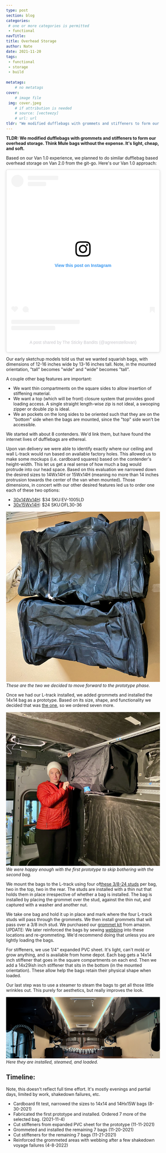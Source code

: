 ```yaml
---
type: post
section: blog
categories: 
 # one or more categories is permitted
 - functional
navTitle: 
title: Overhead Storage
author: Nate
date: 2021-11-20
tags:
 - functional
 - storage
 - build
 
metatags:
	# no metatags
cover: 
	# image file
 img: cover.jpeg
	# if attribution is needed
	# source: [vecteezy]
	# url: url
tldr: "We modified dufflebags with grommets and stiffeners to form our overhead storage.  Think Mule bags without the expense.  It's light, cheap, and soft"
---
```


**TLDR: We modified dufflebags with grommets and stiffeners to form our overhead storage.  Think Mule bags without the expense.  It's light, cheap, and soft.**

Based on our Van 1.0 experience, we planned to do similar dufflebag based overhead storage on Van 2.0 from the git-go.  Here's our Van 1.0 approach: 

<blockquote class="instagram-media" data-instgrm-captioned data-instgrm-permalink="https://www.instagram.com/p/CAS6YS3JhLP/?utm_source=ig_embed&amp;utm_campaign=loading" data-instgrm-version="14" style=" background:#FFF; border:0; border-radius:3px; box-shadow:0 0 1px 0 rgba(0,0,0,0.5),0 1px 10px 0 rgba(0,0,0,0.15); margin: 1px; max-width:540px; min-width:326px; padding:0; width:99.375%; width:-webkit-calc(100% - 2px); width:calc(100% - 2px);"><div style="padding:16px;"> <a href="https://www.instagram.com/p/CAS6YS3JhLP/?utm_source=ig_embed&amp;utm_campaign=loading" style=" background:#FFFFFF; line-height:0; padding:0 0; text-align:center; text-decoration:none; width:100%;" target="_blank"> <div style=" display: flex; flex-direction: row; align-items: center;"> <div style="background-color: #F4F4F4; border-radius: 50%; flex-grow: 0; height: 40px; margin-right: 14px; width: 40px;"></div> <div style="display: flex; flex-direction: column; flex-grow: 1; justify-content: center;"> <div style=" background-color: #F4F4F4; border-radius: 4px; flex-grow: 0; height: 14px; margin-bottom: 6px; width: 100px;"></div> <div style=" background-color: #F4F4F4; border-radius: 4px; flex-grow: 0; height: 14px; width: 60px;"></div></div></div><div style="padding: 19% 0;"></div> <div style="display:block; height:50px; margin:0 auto 12px; width:50px;"><svg width="50px" height="50px" viewBox="0 0 60 60" version="1.1" xmlns="https://www.w3.org/2000/svg" xmlns:xlink="https://www.w3.org/1999/xlink"><g stroke="none" stroke-width="1" fill="none" fill-rule="evenodd"><g transform="translate(-511.000000, -20.000000)" fill="#000000"><g><path d="M556.869,30.41 C554.814,30.41 553.148,32.076 553.148,34.131 C553.148,36.186 554.814,37.852 556.869,37.852 C558.924,37.852 560.59,36.186 560.59,34.131 C560.59,32.076 558.924,30.41 556.869,30.41 M541,60.657 C535.114,60.657 530.342,55.887 530.342,50 C530.342,44.114 535.114,39.342 541,39.342 C546.887,39.342 551.658,44.114 551.658,50 C551.658,55.887 546.887,60.657 541,60.657 M541,33.886 C532.1,33.886 524.886,41.1 524.886,50 C524.886,58.899 532.1,66.113 541,66.113 C549.9,66.113 557.115,58.899 557.115,50 C557.115,41.1 549.9,33.886 541,33.886 M565.378,62.101 C565.244,65.022 564.756,66.606 564.346,67.663 C563.803,69.06 563.154,70.057 562.106,71.106 C561.058,72.155 560.06,72.803 558.662,73.347 C557.607,73.757 556.021,74.244 553.102,74.378 C549.944,74.521 548.997,74.552 541,74.552 C533.003,74.552 532.056,74.521 528.898,74.378 C525.979,74.244 524.393,73.757 523.338,73.347 C521.94,72.803 520.942,72.155 519.894,71.106 C518.846,70.057 518.197,69.06 517.654,67.663 C517.244,66.606 516.755,65.022 516.623,62.101 C516.479,58.943 516.448,57.996 516.448,50 C516.448,42.003 516.479,41.056 516.623,37.899 C516.755,34.978 517.244,33.391 517.654,32.338 C518.197,30.938 518.846,29.942 519.894,28.894 C520.942,27.846 521.94,27.196 523.338,26.654 C524.393,26.244 525.979,25.756 528.898,25.623 C532.057,25.479 533.004,25.448 541,25.448 C548.997,25.448 549.943,25.479 553.102,25.623 C556.021,25.756 557.607,26.244 558.662,26.654 C560.06,27.196 561.058,27.846 562.106,28.894 C563.154,29.942 563.803,30.938 564.346,32.338 C564.756,33.391 565.244,34.978 565.378,37.899 C565.522,41.056 565.552,42.003 565.552,50 C565.552,57.996 565.522,58.943 565.378,62.101 M570.82,37.631 C570.674,34.438 570.167,32.258 569.425,30.349 C568.659,28.377 567.633,26.702 565.965,25.035 C564.297,23.368 562.623,22.342 560.652,21.575 C558.743,20.834 556.562,20.326 553.369,20.18 C550.169,20.033 549.148,20 541,20 C532.853,20 531.831,20.033 528.631,20.18 C525.438,20.326 523.257,20.834 521.349,21.575 C519.376,22.342 517.703,23.368 516.035,25.035 C514.368,26.702 513.342,28.377 512.574,30.349 C511.834,32.258 511.326,34.438 511.181,37.631 C511.035,40.831 511,41.851 511,50 C511,58.147 511.035,59.17 511.181,62.369 C511.326,65.562 511.834,67.743 512.574,69.651 C513.342,71.625 514.368,73.296 516.035,74.965 C517.703,76.634 519.376,77.658 521.349,78.425 C523.257,79.167 525.438,79.673 528.631,79.82 C531.831,79.965 532.853,80.001 541,80.001 C549.148,80.001 550.169,79.965 553.369,79.82 C556.562,79.673 558.743,79.167 560.652,78.425 C562.623,77.658 564.297,76.634 565.965,74.965 C567.633,73.296 568.659,71.625 569.425,69.651 C570.167,67.743 570.674,65.562 570.82,62.369 C570.966,59.17 571,58.147 571,50 C571,41.851 570.966,40.831 570.82,37.631"></path></g></g></g></svg></div><div style="padding-top: 8px;"> <div style=" color:#3897f0; font-family:Arial,sans-serif; font-size:14px; font-style:normal; font-weight:550; line-height:18px;">View this post on Instagram</div></div><div style="padding: 12.5% 0;"></div> <div style="display: flex; flex-direction: row; margin-bottom: 14px; align-items: center;"><div> <div style="background-color: #F4F4F4; border-radius: 50%; height: 12.5px; width: 12.5px; transform: translateX(0px) translateY(7px);"></div> <div style="background-color: #F4F4F4; height: 12.5px; transform: rotate(-45deg) translateX(3px) translateY(1px); width: 12.5px; flex-grow: 0; margin-right: 14px; margin-left: 2px;"></div> <div style="background-color: #F4F4F4; border-radius: 50%; height: 12.5px; width: 12.5px; transform: translateX(9px) translateY(-18px);"></div></div><div style="margin-left: 8px;"> <div style=" background-color: #F4F4F4; border-radius: 50%; flex-grow: 0; height: 20px; width: 20px;"></div> <div style=" width: 0; height: 0; border-top: 2px solid transparent; border-left: 6px solid #f4f4f4; border-bottom: 2px solid transparent; transform: translateX(16px) translateY(-4px) rotate(30deg)"></div></div><div style="margin-left: auto;"> <div style=" width: 0px; border-top: 8px solid #F4F4F4; border-right: 8px solid transparent; transform: translateY(16px);"></div> <div style=" background-color: #F4F4F4; flex-grow: 0; height: 12px; width: 16px; transform: translateY(-4px);"></div> <div style=" width: 0; height: 0; border-top: 8px solid #F4F4F4; border-left: 8px solid transparent; transform: translateY(-4px) translateX(8px);"></div></div></div> <div style="display: flex; flex-direction: column; flex-grow: 1; justify-content: center; margin-bottom: 24px;"> <div style=" background-color: #F4F4F4; border-radius: 4px; flex-grow: 0; height: 14px; margin-bottom: 6px; width: 224px;"></div> <div style=" background-color: #F4F4F4; border-radius: 4px; flex-grow: 0; height: 14px; width: 144px;"></div></div></a><p style=" color:#c9c8cd; font-family:Arial,sans-serif; font-size:14px; line-height:17px; margin-bottom:0; margin-top:8px; overflow:hidden; padding:8px 0 7px; text-align:center; text-overflow:ellipsis; white-space:nowrap;"><a href="https://www.instagram.com/p/CAS6YS3JhLP/?utm_source=ig_embed&amp;utm_campaign=loading" style=" color:#c9c8cd; font-family:Arial,sans-serif; font-size:14px; font-style:normal; font-weight:normal; line-height:17px; text-decoration:none;" target="_blank">A post shared by The Sticky Bandits (@agreenstellovan)</a></p></div></blockquote>


Our early sketchup models told us that we wanted squarish bags, with dimensions of 12-16 inches wide by 13-16 inches tall.  Note, in the mounted orientation, "tall" becomes "wide" and "wide" becomes "tall".

A couple other bag features are important:  
 * We want thin compartments on the square sides to allow insertion of stiffening material.  
 * We want a top (which will be front) closure system that provides good loading access.  A single straight length-wise zip is not ideal, a swooping zipper or double zip is ideal.
 * We an pockets on the long sides to be oriented such that they are on the "bottom" side when the bags are mounted, since the "top" side won't be accessible.

We started with about 8 contenders.  We'd link them, but have found the internet lives of dufflebags are ethereal.

Upon van delivery we were able to identify exactly where our ceiling and wall L-track would run based on available factory holes.  This allowed us to make some mockups (i.e. cardboard squares) based on the contender's height-width.  This let us get a real sense of how much a bag would protrude into our head space.  Based on this evaluation we narrowed down the desired sizes to 14Wx14H or 15Wx14H (meaning no more than 14 inches protrusion towards the center of the van when mounted).  Those dimensions, in concert with our other desired features led us to order one each of these two options:

* [30x14Wx14H](https://www.duffelbags.com/duffel-bags/classic-gear-bag-large): $34 SKU:EV-1005LD
* [30x15Wx14H](https://www.duffelbags.com/duffel-bags/duffelgear-grand-canyon-duffel-30inch): $24 SKU:DFL30-36

![two contenders](contenders.jpeg)
_These are the two we decided to move forward to the prototype phase._

Once we had our L-track installed, we added grommets and installed the 14x14 bag as a prototype. Based on its size, shape, and functionality we decided that was [the one](https://www.duffelbags.com/duffel-bags/classic-gear-bag-large), so we ordered seven more.

![trial fit](trial-fit.jpeg)
_We were happy enough with the first prototype to skip bothering with the second bag._

We mount the bags to the L-track using four of[these 3/8-24 studs](https://www.amazon.com/gp/product/B07YZ4CQ7D/) per bag, two in the top, two in the rear.  The studs are installed with a thin nut that holds them in place irrespective of whether a bag is installed.  The bag is installed by placing the grommet over the stud, against the thin nut, and captured with a washer and another nut.

We take one bag and hold it up in place and mark where the four L-track studs will pass through the grommets.  We then install grommets that will pass over a 3/8 inch stud.  We purchased our [grommet kit](https://www.amazon.com/gp/product/B07FKHHTMZ/) from amazon.  UPDATE: We later reinforced the bags by sewing [webbing](https://www.amazon.com/gp/product/B01KTVB9E0/) into these locations and re-grommeting.  We'd recommend doing that unless you are lightly loading the bags.  

For stiffeners, we use 1/4" expanded PVC sheet.  It's light, can't mold or grow anything, and is available from home depot.  Each bag gets a 14x14 inch stiffener that goes in the square compartments on each end.  Then we add a 14x29ish inch stiffener that sits in the bottom (in the mounted orientation).  These allow help the bags retain their physical shape when loaded.

Our last step was to use a steamer to steam the bags to get all those little wrinkles out.  This purely for aesthetics, but really improves the look.

![complete and installed](complete.jpeg)
_Here they are installed, steamed, and loaded._


## Timeline:

Note, this doesn't reflect full time effort.  It's mostly evenings and partial days, limited by work, shakedown failures, etc.

* Cardboard fit test, narrowed the sizes to 14x14 and 14Hx15W bags (8-30-2021) 
* Fabricated the first prototype and installed.  Ordered 7 more of the selected bag. (2021-11-4)
* Cut stiffeners from expanded PVC sheet for the prototype (11-11-2021)
* Grommeted and installed the remaining 7 bags (11-20-2021)
* Cut stiffeners for the remaining 7 bags (11-21-2021)
* Reinforced the grommeted areas with webbing after a few shakedown voyage failures (4-8-2022) 
